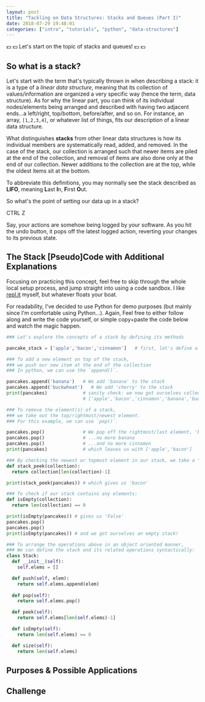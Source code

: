 ```yaml
---
layout: post
title: "Tackling on Data Structures: Stacks and Queues (Part I)" 
date: 2018-07-29 19:48:01
categories: ["intro", "tutorials", "python", "data-structures"]
---
```


💵 💵 Let's start on the topic of stacks and queues! 💵 💵

<!--more-->

## So what is a stack?
Let's start with the term that's typically thrown in when describing a stack: it is a type of a <em>linear data structure</em>, meaning that its collection of values/information are organized a very specific way (hence the term, data structure). As for why the linear part, you can think of its individual nodes/elements being arranged and described with having two adjacent ends...a left/right, top/bottom, before/after, and so on. For instance, an array, `[1,2,3,4]`, or whatever list of things, fits our description of a linear data structure. 

What distinguishes <strong>stacks</strong> from other linear data structures is how its individual members are systematically read, added, and removed. In the case of the stack, our collection is arranged such that newer items are piled at the end of the collection, and removal of items are also done only at the end of our collection. Newer additions to the collection are at the top, while the oldest items sit at the bottom. 


To abbreviate this definitions, you may normally see the stack described as <strong>LIFO</strong>, meaning <strong>L</strong>ast <strong>I</strong>n, <strong>F</strong>irst <strong>O</strong>ut.

So what's the point of setting our data up in a stack?

CTRL Z

Say, your actions are somehow being logged by your software. As you hit the undo button, it pops off the latest logged action, reverting your changes to its previous state.     


## The Stack [Pseudo]Code with Additional Explanations
Focusing on practicing this concept, feel free to skip through the whole local setup process, and jump straight into using a code sandbox. I like [repl.it](https://repl.it/) myself, but whatever floats your boat. 

For readability, I've decided to use Python for demo purposes (but mainly since I'm comfortable using Python...). Again, Feel free to either follow along and write the code yourself, or simple copy+paste the code below and watch the magic happen.

~~~ python
### Let's explore the concepts of a stack by defining its methods

pancake_stack = ['apple','bacon','cinnamon']   # first, let's define a linear collection 

### To add a new element on top of the stack, 
### we push our new item at the end of the collection
### In python, we can use the `append()`.

pancakes.append('banana')   # We add 'banana' to the stack
pancakes.append('buckwheat')   # We add 'cherry' to the stack
print(pancakes)             # sanity check: we now got ourselves collection of:
                            # ['apple','bacon','cinnamon','banana','buckwheat'] 

### To remove the element(s) of a stack, 
### we take out the top/rightmost/newest element.
### For this example, we can use `pop()`.

pancakes.pop()              # We pop off the rightmost/last element, 'buckwheat' 
pancakes.pop()              # ...no more banana 
pancakes.pop()              # ...and no more cinnamon
print(pancakes)             # which leaves us with ['apple','bacon']

### By checking the newest or topmost element in our stack, we take a "peek" at it
def stack_peek(collection):
  return collection[len(collection)-1]

print(stack_peek(pancakes)) # which gives us 'bacon'

### To check if our stack contains any elements:
def isEmpty(collection):
  return len(collection) == 0

print(isEmpty(pancakes)) # gives us 'False'
pancakes.pop()
pancakes.pop()
print(isEmpty(pancakes)) # and we got ourselves an empty stack!

### To arrange the operations above in an object oriented manner,
### We can define the stack and its related operations syntactically:
class Stack:
  def __init__(self):
    self.elems = []

  def push(self, elem):
    return self.elems.append(elem)
  
  def pop(self):
    return self.elems.pop()

  def peek(self):
    return self.elems[len(self.elems)-1]

  def isEmpty(self):
    return len(self.elems) == 0

  def size(self):
    return len(self.elems)

~~~

## Purposes & Possible Applications


## Challenge